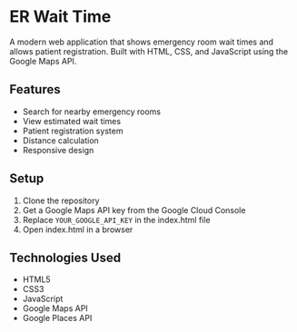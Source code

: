 # ER Wait Time

A modern web application that shows emergency room wait times and allows patient registration. Built with HTML, CSS, and JavaScript using the Google Maps API.

## Features

- Search for nearby emergency rooms
- View estimated wait times
- Patient registration system
- Distance calculation
- Responsive design

## Setup

1. Clone the repository
2. Get a Google Maps API key from the Google Cloud Console
3. Replace `YOUR_GOOGLE_API_KEY` in the index.html file
4. Open index.html in a browser

## Technologies Used

- HTML5
- CSS3
- JavaScript
- Google Maps API
- Google Places API

